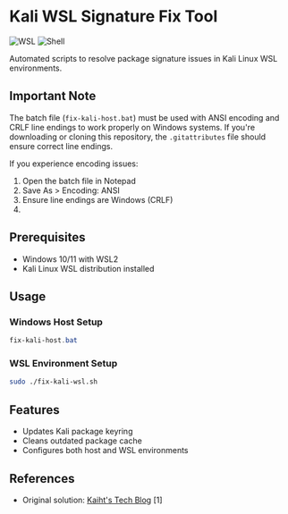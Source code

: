 # Kali WSL Signature Fix Tool

![WSL](https://img.shields.io/badge/WSL2-Kali_Linux-purple?logo=linux)
![Shell](https://img.shields.io/badge/Shell-Bash-green?logo=gnu-bash)

Automated scripts to resolve package signature issues in Kali Linux WSL environments.

## Important Note
The batch file (`fix-kali-host.bat`) must be used with ANSI encoding and CRLF line endings to work properly on Windows systems. If you're downloading or cloning this repository, the `.gitattributes` file should ensure correct line endings.

If you experience encoding issues:
1. Open the batch file in Notepad
2. Save As > Encoding: ANSI
3. Ensure line endings are Windows (CRLF)
4. 
## Prerequisites
- Windows 10/11 with WSL2
- Kali Linux WSL distribution installed

## Usage

### Windows Host Setup
```powershell
fix-kali-host.bat
```

### WSL Environment Setup
```bash
sudo ./fix-kali-wsl.sh
```

## Features
- Updates Kali package keyring
- Cleans outdated package cache
- Configures both host and WSL environments

## References
- Original solution: [Kaiht's Tech Blog](https://tistory.kaiht.kr/entry/Fix-Kali-Pacakge-Signature-in-Kali-WSL) [1]

